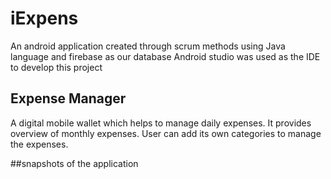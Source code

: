 # iExpens
An android application created through scrum methods using Java language and firebase as our database
Android studio was used as the IDE to develop this project

## Expense Manager 
A digital mobile wallet which helps to manage daily expenses.
It provides overview of monthly expenses.
User can add its own categories to manage the expenses.

##snapshots of the application 
